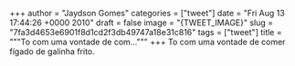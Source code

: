 
+++
author = "Jaydson Gomes"
categories = ["tweet"]
date = "Fri Aug 13 17:44:26 +0000 2010"
draft = false
image = "{TWEET_IMAGE}"
slug = "7fa3d4653e6901f8d1cd2f3db49747a18e31c816"
tags = ["tweet"]
title = """To com uma vontade de com..."""
+++
To com uma vontade de comer fígado de galinha frito.
